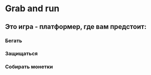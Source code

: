 # Grab and run
## Это игра - платформер, где вам предстоит:
### Бегать
### Защищаться
### Собирать монетки
